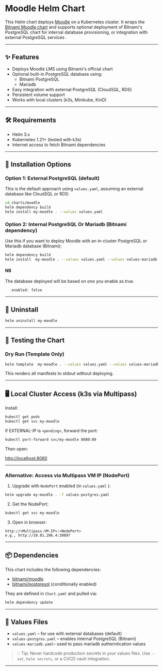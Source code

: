 
# Moodle Helm Chart

This Helm chart deploys [Moodle](https://moodle.org/) on a Kubernetes cluster. It wraps the [Bitnami Moodle chart](https://github.com/bitnami/charts/tree/main/bitnami/moodle) and supports optional deployment of Bitnami's PostgreSQL chart for internal database provisioning, or integration with external PostgreSQL services .

---

## ✨ Features

* Deploys Moodle LMS using Bitnami's official chart
* Optional built-in PostgreSQL database using:
  - Bitnami PostgreSQL
  - Mariadb
* Easy integration with external PostgreSQL (CloudSQL, RDS)
* Persistent volume support
* Works with local clusters (k3s, Minikube, KinD)

---

## 🛠️ Requirements

* Helm 3.x
* Kubernetes 1.21+ (tested with k3s)
* Internet access to fetch Bitnami dependencies

---

## 🔧 Installation Options

### Option 1: External PostgreSQL (default)

This is the default approach using `values.yaml`, assuming an external database like CloudSQL or RDS:

```bash
cd charts/moodle
helm dependency build
helm install my-moodle . --values values.yaml
```

### Option 2: Internal PostgreSQL Or Mariadb (Bitnami dependency)

Use this if you want to deploy Moodle with an in-cluster PostgreSQL or Mariadb database (Bitnami):

```bash
helm dependency build
helm install  my-moodle . --values values.yaml --values values-mariadb.yaml --values values-postgres.yaml
```
#### NB
The database deployed will be based on one you enable as true.

``` postgresql/mariadb: 
   enabled: false
```  
---

## 🔁 Uninstall

```bash
helm uninstall my-moodle
```

---

## 🧪 Testing the Chart

### Dry Run (Template Only)

```bash
helm template  my-moodle . --values values.yaml --values values-mariadb.yaml --values values-postgres.yaml
```

This renders all manifests to stdout without deploying.


---

## 🖥️ Local Cluster Access (k3s via Multipass)

Install:

```bash
kubectl get pods
kubectl get svc my-moodle
```

If EXTERNAL-IP is `<pending>`, forward the port:

```bash
kubectl port-forward svc/my-moodle 8080:80
```

Then open:

[http://localhost:8080](http://localhost:8080)

---

### Alternative: Access via Multipass VM IP (NodePort)

1. Upgrade with `NodePort` enabled (in `values.yaml` ):

```bash
helm upgrade my-moodle . -f values-postgres.yaml
```

2. Get the NodePort:

```bash
kubectl get svc my-moodle
```

3. Open in browser:

```
http://<Multipass-VM-IP>:<NodePort>
e.g., http://10.81.206.4:30897
```

---

## 📦 Dependencies

This chart includes the following dependencies:

* [bitnami/moodle](https://artifacthub.io/packages/helm/bitnami/moodle)
* [bitnami/postgresql](https://artifacthub.io/packages/helm/bitnami/postgresql) (conditionally enabled)


They are defined in `Chart.yaml` and pulled via:

```bash
helm dependency update
```

---

## 🧾 Values Files

* `values.yaml` – for use with external databases (default)
* `values-postgres.yaml` – enables internal PostgreSQL (Bitnami)
* `values-mariadb.yaml`– used to pass mariadb autherntication values  

> 💡 Tip: Never hardcode production secrets in your values files. Use `--set`, `helm secrets`, or a CI/CD vault integration.

---
